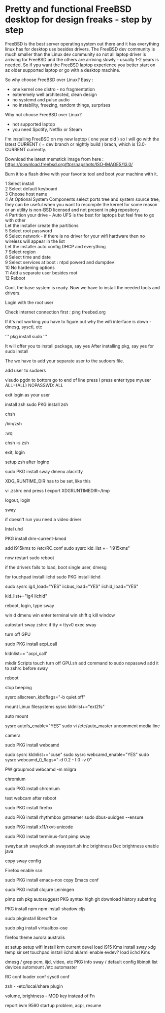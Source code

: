 # Pretty and functional FreeBSD desktop for design freaks - step by step

FreeBSD is the best server operating system out there and it has everything linux has for desktop use besides drivers. The FreeBSD dev community is much smaller than the Linux dev community so not all laptop driver is arriving for FreeBSD and the others are arriving slowly - usually 1-2 years is needed. So if ypu want the FreeBSD laptop experience you better start on az older supported laptop or go with a desktop machine.

So why choose FreeBSD over Linux? Easy :
- one kernel one distro - no fragmentation
- exteremely well architected, clean design
- no systemd and pulse audio
- no instability, freezing, random things, surprises

Why not choose FreeBSD over Linux?
- not supported laptop
- you need Spotify, Netflix or Steam

I'm installing FreeBSD on my new laptop ( one year old ) so I will go with the latest CURRENT ( = dev branch or nightly build ) brach, which is 13.0-CURRENT currently. 

Download the latest memstick image from here :
https://download.freebsd.org/ftp/snapshots/ISO-IMAGES/13.0/

Burn it to a flash drive with your favorite tool and boot your machine with it.

1 Select install  
2 Select default keyboard  
3 Choose host name  
4 At Optional System Components select ports tree and system source tree, they can be useful when you want to recompile the kernel for some reason or an utility is non-BSD licensed and not present in pkg repository.  
4 Partition your drive - Auto UFS is the best for laptops but feel free to go with other  
Let the installer create the partitions  
5 Select root password  
6 Select network - if there is no driver for your wifi hardware then no wireless will appear in the list  
Let the installer auto config DHCP and everything  
7 Select region  
8 Select time and date  
9 Select services at boot : ntpd powerd and dumpdev  
10 No hardening options  
11 Add a separate user besides root  
12 Reboot  

Cool, the base system is ready. Now we have to install the needed tools and drivers.

Login with the root user

Check internet connection first : ping freebsd.org

If it's not working you have to figure out why the wifi interface is down - dmesg, sysctl, etc

'''
pkg install sudo
'''

It will offer you to install package, say yes
After installing pkg, say yes for sudo install

The we have to add your separate user to the sudoers file.

add user to sudoers

visudo
pgdn to bottom
go to end of line
press I
press enter
type
myuser ALL=(ALL) NOPASSWD: ALL

exit
login as your user

install zsh
sudo PKG install zsh

chsh

/bin/zsh

:wq

chsh -s zsh

exit, login

setup zsh after loginp

sudo PKG install sway dmenu alacritty

XDG_RUNTIME_DIR has to be set, like this

vi .zshrc
end press I
export XDGRUNTIMEDIR=/tmp

logout, login

sway

if doesn't run you need a video driver

Intel uhd 

PKG install drm-current-kmod

add i915kms to /etc/RC.conf
sudo sysrc kld_list += "i915kms"

now restart
sudo reboot

if the drivers fails to load, boot single user, dmesg

for touchpad install iichd
sudo PKG install iichd

sudo sysrc
​ig4_load="YES"
iicbus_load="YES"
iichid_load="YES"

kld_list+="ig4 iichid"

reboot, login, type sway

win d dmenu
win enter terminal
win shift q kill window


autostart sway
zshrc
if tty = ttyv0
exec sway

turn off GPU

sudo PKG install acpi_call

kldnlist+= "acpi_call'

mkdir Scripts
touch turn off GPU.sh
add command to sudo nopasswd
add it to zshrc before sway

reboot

stop beeping

sysrc allscreen_kbdflags="-b quiet.off"

mount Linux filesystems
sysrc kldnlist+="ext2fs"

auto mount

sysrc autofs_enable="YES"
sudo vi /etc/auto_master
uncomment media line

camera

sudo PKG install webcamd

sudo sysrc kldnlist+="cuse"
sudo sysrc webcamd_enable="YES"
sudo sysrc webcamd_0_flags="-d 0.2 - I 0 -v 0"

PW groupmod webcamd -m milgra

chromium

sudo PKG.install chromium

test webcam after reboot

sudo PKG install firefox

sudo PKG install rhythmbox gstreamer
sudo dbus-uuidgen --ensure

sudo PKG install x11/rxvt-unicode

sudo PKG install terminus-font
pimp sway

swaybar.sh
swaylock.sh
swaystart.sh
Inc brightness
Dec brightness
enable java

copy sway config

Firefox enable ssn

sudo PKG install emacs-nox 
copy Emacs conf

sudo PKG install clojure Leiningen

pimp zsh
pkg autosuggest
PKG syntax high
git download history substring

PKG install npm
npm install shadow cljs


sudo pkginstall libreoffice

sudo pkg install virtualbox-ose

firefox theme aurora australis

at setup setup wifi
install krm current devel
load i915 Kms
install sway
xdg temp sir set
touchpad install iichd akármi
enable evdev?
load iichd Kms

dmesg / grep pcm, iijd, video, etc
PKG info sway / default config
libinpit list devices
automount /etc automaster

RC conf loader conf sysctl conf

zsh - -etc/local/share plugin

volume, brightness - MOD key instead of Fn

report iwm 9560 startup problem, acpi, resume
